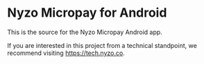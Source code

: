 # Nyzo Micropay for Android

This is the source for the Nyzo Micropay Android app.

If you are interested in this project from a technical standpoint, we recommend visiting https://tech.nyzo.co.
